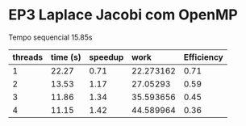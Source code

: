 # EP3 Laplace Jacobi com OpenMP

Tempo sequencial 15.85s

| threads   | time (s)  | speedup   | work          | Efficiency    |
| :--       | :--       | :--       | :--           | :--           |
| 1         | 22.27     | 0.71      | 22.273162     | 0.71          |
| 2         | 13.53     | 1.17      | 27.05293      | 0.59          |
| 3         | 11.86     | 1.34      | 35.593656     | 0.45          |
| 4         | 11.15     | 1.42      | 44.589964     | 0.36          |
